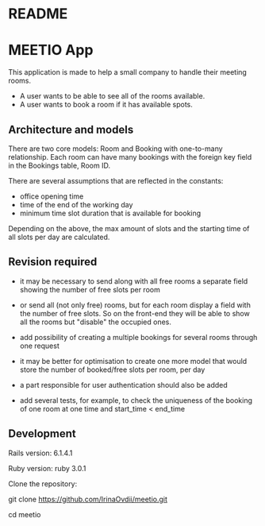 # README

# MEETIO App

This application is made to help a small company to handle their meeting rooms.

* A user wants to be able to see all of the rooms available.
* A user wants to book a room if it has available spots.


## Architecture and models

There are two core models: Room and Booking with one-to-many relationship.
Each room can have many bookings with the foreign key field in the Bookings table, Room ID.

There are several assumptions that are reflected in the constants:
- office opening time
- time of the end of the working day
- minimum time slot duration that is available for booking

Depending on the above, the max amount of slots and the starting time of all slots per day are calculated.

## Revision required

- it may be necessary to send along with all free rooms a separate field showing the number of free slots per room

- or send all (not only free) rooms, but for each room display a field with the number of free slots. So on the front-end they will be able to show all the rooms but "disable" the occupied ones.

- add possibility of creating a multiple bookings for several rooms through one request

- it may be better for optimisation to create one more model that would store the number of booked/free slots per room, per day

- a part responsible for user authentication should also be added

- add several tests, for example, to check the uniqueness of the booking of one room at one time and start_time < end_time


## Development

Rails version: 6.1.4.1

Ruby version: ruby 3.0.1


Clone the repository:

git clone https://github.com/IrinaOvdii/meetio.git

cd meetio
